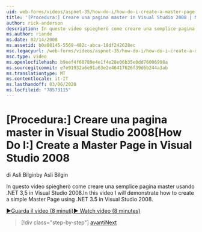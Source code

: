 ```yaml
---
uid: web-forms/videos/aspnet-35/how-do-i/how-do-i-create-a-master-page-in-visual-studio-2008
title: '[Procedura:] Creare una pagina master in Visual Studio 2008 | Microsoft Docs'
author: rick-anderson
description: In questo video spiegherò come creare una semplice pagina master usando .NET 3,5 in Visual Studio 2008.
ms.author: riande
ms.date: 02/14/2008
ms.assetid: b0a08145-5569-482c-abca-18df242628ec
msc.legacyurl: /web-forms/videos/aspnet-35/how-do-i/how-do-i-create-a-master-page-in-visual-studio-2008
msc.type: video
ms.openlocfilehash: b9eef4f60789e4e1f4e28e06b35e0dd76006998a
ms.sourcegitcommit: e7e91932a6e91a63e2e46417626f39d6b244a3ab
ms.translationtype: MT
ms.contentlocale: it-IT
ms.lasthandoff: 03/06/2020
ms.locfileid: "78573115"
---
```

# <a name="how-do-i-create-a-master-page-in-visual-studio-2008"></a><span data-ttu-id="d6d2e-103">[Procedura:] Creare una pagina master in Visual Studio 2008</span><span class="sxs-lookup"><span data-stu-id="d6d2e-103">[How Do I:] Create a Master Page in Visual Studio 2008</span></span>

<span data-ttu-id="d6d2e-104">di Asli Bilgin</span><span class="sxs-lookup"><span data-stu-id="d6d2e-104">by Asli Bilgin</span></span>

<span data-ttu-id="d6d2e-105">In questo video spiegherò come creare una semplice pagina master usando .NET 3,5 in Visual Studio 2008.</span><span class="sxs-lookup"><span data-stu-id="d6d2e-105">In this video I will demonstrate how to create a simple Master Page using .NET 3.5 in Visual Studio 2008.</span></span>

[<span data-ttu-id="d6d2e-106">&#9654;Guarda il video (8 minuti)</span><span class="sxs-lookup"><span data-stu-id="d6d2e-106">&#9654; Watch video (8 minutes)</span></span>](https://channel9.msdn.com/Blogs/ASP-NET-Site-Videos/how-do-i-create-a-master-page-in-visual-studio-2008)

> [!div class="step-by-step"]
> [<span data-ttu-id="d6d2e-107">avanti</span><span class="sxs-lookup"><span data-stu-id="d6d2e-107">Next</span></span>](how-do-i-create-nested-master-page-in-visual-studio-2008.md)
